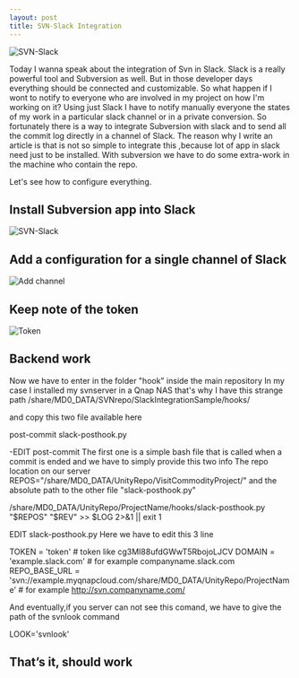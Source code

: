 ```yaml
---
layout: post
title: SVN-Slack Integration
---
```

<img src="{{ site.baseurl }}/assets/blog/slack_svn_integration/slack_subversion.jpg" alt="SVN-Slack" style="width: auto;"/>

Today I wanna speak about the integration of Svn in Slack.
Slack is a really powerful tool and Subversion as well.
But in those developer days everything should be connected and customizable.
So what happen if I wont to notify to everyone who are involved in my project on how I'm working on it?
Using just Slack I have to notify manually everyone the states of my work in a particular slack channel or  in a private conversion.
So fortunately there is a way to integrate Subversion with slack and to send all the commit log directly in a channel of Slack.
The reason why I write an article is that is not so simple to integrate this ,because lot of app in slack need just to be installed.
With subversion we have to do some extra-work in the machine who contain the repo.

Let's see how to configure everything.
 <!--more-->

<h2>Install Subversion app into Slack</h2>
<img src="{{ site.baseurl }}/assets/blog/slack_svn_integration/slack_app_integration.jpg" alt="SVN-Slack" style="width: auto;"/>

<h2>Add a configuration for a single channel of Slack</h2>
<img src="{{ site.baseurl }}/assets/blog/slack_svn_integration/add_channel.jpg" alt="Add channel" style="width: auto;"/>

<h2>Keep note of the token</h2>
<img src="{{ site.baseurl }}/assets/blog/slack_svn_integration/token.jpg" alt="Token" style="width: auto;"/>

<h2>Backend work</h2>
 
Now we have to enter in the folder "hook" inside the main repository
In my case I installed my svnserver in a Qnap NAS that's why I have this strange path
/share/MD0_DATA/SVNrepo/SlackIntegrationSample/hooks/

and copy this two file available here

post-commit
slack-posthook.py

-EDIT post-commit
The first one is a simple bash file that is called when a commit is ended
and we have to simply provide this two info
The repo location on our server
REPOS="/share/MD0_DATA/UnityRepo/VisitCommodityProject/"
and the absolute path to the other file "slack-posthook.py"

<p>/share/MD0_DATA/UnityRepo/ProjectName/hooks/slack-posthook.py "$REPOS" "$REV" >> $LOG 2>&1 || exit 1</p>

EDIT slack-posthook.py
Here we have to edit this 3 line

TOKEN = 'token' # token like cg3MI88ufdGWwT5RbojoLJCV
DOMAIN = 'example.slack.com' # for example companyname.slack.com
REPO_BASE_URL = 'svn://example.myqnapcloud.com/share/MD0_DATA/UnityRepo/ProjectName' # for example http://svn.companyname.com/

And eventually,if you server can not see this comand, we have to give the path of the svnlook command 

LOOK='svnlook'

<h2>That’s it, should work</h2>